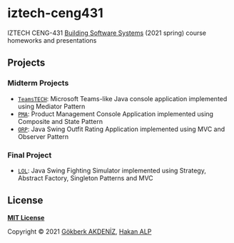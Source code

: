 # iztech-ceng431

IZTECH CENG-431 [Building Software Systems](https://ceng.iyte.edu.tr/courses/ceng-431/) (2021 spring) course homeworks and presentations

## Projects

### Midterm Projects

- [`TeamsTECH`](./midterm-project-1): Microsoft Teams-like Java console application implemented using Mediator Pattern
- [`PMA`](./midterm-project-2): Product Management Console Application implemented using Composite and State Pattern 
- [`ORP`](./midterm-project-3): Java Swing Outfit Rating Application implemented using MVC and Observer Pattern

### Final Project

- [`LOL`](./final-project): Java Swing Fighting Simulator implemented using Strategy, Abstract Factory, Singleton Patterns and MVC

## License
**[MIT License](LICENSE)**


Copyright  © 2021 [Gökberk AKDENİZ](https://github.com/gokberkakdeniz), [Hakan ALP](https://github.com/hakanalpp)
